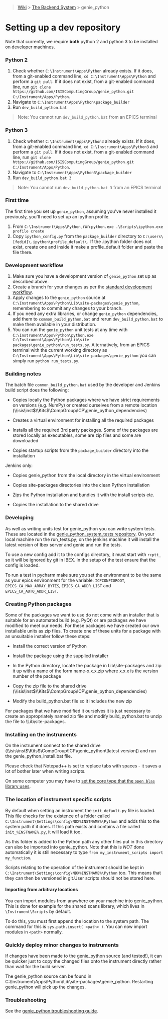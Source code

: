 > [Wiki](Home) > [The Backend System](The-Backend-System) > genie_python

# Setting up a dev repository

Note that currently, we require **both** python 2 and python 3 to be installed on developer machines.

### Python 2

1. Check whether `C:\Instrument\Apps\Python` already exists. If it does, from a git-enabled command line, `cd C:\Instrument\Apps\Python` and perform a `git pull`. If it does not exist, from a git-enabled command line, run `git clone https://github.com/ISISComputingGroup/genie_python.git C:/Instrument/Apps/Python`.
1. Navigate to `C:\Instrument\Apps\Python\package_builder`
1. Run `dev_build_python.bat`

> Note: You cannot run `dev_build_python.bat` from an EPICS terminal

### Python 3

1. Check whether `C:\Instrument\Apps\Python3` already exists. If it does, from a git-enabled command line, `cd C:\Instrument\Apps\Python3` and perform a `git pull`. If it does not exist, from a git-enabled command line, run `git clone https://github.com/ISISComputingGroup/genie_python.git C:/Instrument/Apps/Python`.
1. Navigate to `C:\Instrument\Apps\Python3\package_builder`
1. Run `dev_build_python.bat 3`

> Note: You cannot run `dev_build_python.bat 3` from an EPICS terminal

### First time

The first time you set up `genie_python`, assuming you've never installed it previously, you'll need to set up an ipython profile. 

1. From `C:\Instrument\Apps\Python`, run `python.exe .\Scripts\ipython.exe profile create`
1. Copy `ipython_config.py` from the `package_builder` directory to `C:\users\[fedid]\.ipython\profile_default\.` If the .ipython folder does not exist, create one and inside it make a profile_default folder and paste the file there.


### Development workflow

1. Make sure you have a development version of `genie_python` set up as described above.
1. Create a branch for your changes as per the [standard development workflow](https://github.com/ISISComputingGroup/ibex_developers_manual/wiki/Git-workflow).
1. Apply changes to the `genie_python` source at `C:\Instrument\Apps\Python\Lib\site-packages\genie_python`, remembering to commit any changes to your branch.
1. If you need any extra libraries, or change `genie_python` dependencies, add them to `common_build_python.bat` and rerun `dev_build_python.bat` to make them available in your distribution.
1. You can run the `genie_python` unit tests at any time with `C:\Instrument\Apps\Python\python.exe C:\Instrument\Apps\Python\Lib\site-packages\genie_python\run_tests.py`. Alternatively, from an EPICS terminal with the current working directory as `C:\Instrument\Apps\Python\Lib\site-packages\genie_python` you can simply run `python run_tests.py`.

### Building notes

The batch file `common_build_python.bat` used by the developer and Jenkins build script does the following:

* Copies locally the Python packages where we have strict requirements on versions (e.g. NumPy) or created ourselves from a remote location (\\\\isis\\inst$\\Kits$\\CompGroup\\ICP\\genie_python_dependencies)

* Creates a virtual environment for installing all the required packages

* Installs all the required 3rd party packages. Some of the packages are stored locally as executables, some are zip files and some are downloaded

* Copies startup scripts from the `package_builder` directory into the installation

Jenkins only:

* Copies genie_python from the local directory in the virtual environment

* Copies site-packages directories into the clean Python installation

* Zips the Python installation and bundles it with the install scripts etc. 

* Copies the installation to the shared drive

### Developing

As well as writing units test for genie_python you can write system tests. These are located in the [genie_python_system_tests repository]( https://github.com/ISISComputingGroup/genie_python_system_tests). On your local machine run the run_tests.py; on the jenkins machine it will install the latest version of Ibex server and genie and run the tests.

To use a new config add it to the configs directory, it must start with `rcptt_` so it will be ignored by git in IBEX. In the setup of the test ensure that the config is loaded. 

To run a test in pycharm make sure you set the environment to be the same as your epics environment for the variable: `ICPCONFIGROOT`, `EPICS_CA_MAX_ARRAY_BYTES`, `EPICS_CA_ADDR_LIST` and `EPICS_CA_AUTO_ADDR_LIST`.

### Creating Python packages

Some of the packages we want to use do not come with an installer that is suitable for an automated build (e.g. PyQt) or are packages we have modified to meet our needs.
For these packages we have created our own installable units as zip files. To create one of these units for a package with an unsuitable installer follow these steps:

* Install the correct version of Python

* Install the package using the supplied installer

* In the Python directory, locate the package in Lib\\site-packages and zip it up with a name of the form name-x.x.x.zip where x.x.x is the version number of the package

* Copy the zip file to the shared drive (\\\\isis\\inst$\\Kits$\\CompGroup\\ICP\\genie_python_dependencies)

* Modify the build_python.bat file so it includes the new zip

For packages that we have modified it ourselves it is just necessary to create an appropriately named zip file and modify build_python.bat to unzip the file to \\Lib\\site-packages.

### Installing on the instruments

On the instrument connect to the shared drive (\\\\isis\inst$\Kits$\CompGroup\ICP\genie_python\\[latest version]) and run the genie_python_install.bat file.

Please check that Notepad++ is set to replace tabs with spaces - it saves a lot of bother later when writing scripts.

On some computer you may have to [set the core type that the `open blas` library uses](genie_python-Troubleshooting#genie_python-rashes-on-start-underlying-python-works-but-fails-on-import-numpy).

### The location of instrument specific scripts

By default when setting an instrument the `init_default.py` file is loaded. This file checks for the existence of a folder called `C:\Instrument\Settings\config\NDX%INSTNAME%\Python` and adds this to the system path if it does. If this path exists and contains a file called `init_%INSTNAME%.py`, it will load it too.

As this folder is added to the Python path any other files put in this directory can also be imported into genie_python. Note that this is *NOT* done automatically it is still necessary to type `from my_instrument_scripts import my_function`.

Scripts relating to the operation of the instrument should be kept in `C:\Instrument\Settings\config\NDX%INSTNAME%\Python` too. This means that they can then be versioned in git.User scripts should not be stored here.

#### Importing from arbitrary locations

You can import modules from anywhere on your machine into genie_python. This is done for example for the shared scans library, which lives in `\Instrument\Scripts` by default. 

To do this, you must first append the location to the system path. The command for this is `sys.path.insert( <path> )`. You can now import modules in `<path>` normally.

### Quickly deploy minor changes to instruments

If changes have been made to the genie_python source (and tested!), it can be quicker just to copy the changed files onto the instrument directly rather than wait for the build server.

The genie_python source can be found in C:\Instrument\Apps\Python\Lib\site-packages\genie_python.
Restarting genie_python will pick up the changes.

### Troubleshooting

See the [genie_python troubleshooting guide](genie_python-Troubleshooting).
